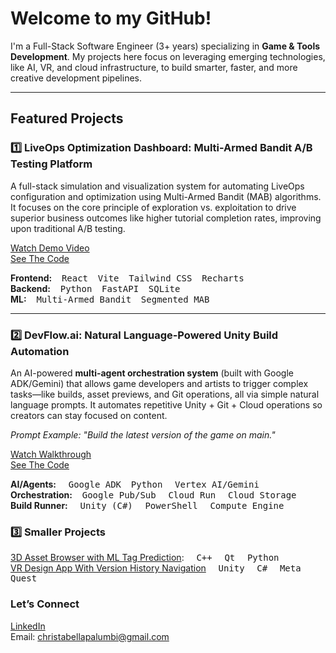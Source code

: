 
# Welcome to my GitHub! 

<p>
I'm a Full-Stack Software Engineer (3+ years) specializing in <strong>Game & Tools Development</strong>. My projects here focus on leveraging emerging technologies, like AI, VR, and cloud infrastructure, to build smarter, faster, and more creative development pipelines.
</p>

---

## Featured Projects

### 1️⃣ LiveOps Optimization Dashboard: Multi-Armed Bandit A/B Testing Platform

A full-stack simulation and visualization system for automating LiveOps configuration and optimization using Multi-Armed Bandit (MAB) algorithms. It focuses on the core principle of exploration vs. exploitation to drive superior business outcomes like higher tutorial completion rates, improving upon traditional A/B testing.

[Watch Demo Video](https://www.youtube.com/watch?v=vEyCZdIfBWY) <br>
[See The Code](https://github.com/cbpalumbi/liveops-dashboard)

**Frontend:** &nbsp;&nbsp;&nbsp;<kbd>React</kbd>&nbsp;&nbsp;&nbsp; <kbd>Vite</kbd>&nbsp;&nbsp;&nbsp; <kbd>Tailwind CSS</kbd>&nbsp;&nbsp;&nbsp; <kbd>Recharts</kbd><br>
**Backend:** &nbsp;&nbsp;&nbsp;<kbd>Python</kbd>&nbsp;&nbsp;&nbsp; <kbd>FastAPI</kbd>&nbsp;&nbsp;&nbsp; <kbd>SQLite</kbd><br>
**ML:** &nbsp;&nbsp;&nbsp;<kbd>Multi-Armed Bandit</kbd>&nbsp;&nbsp;&nbsp; <kbd>Segmented MAB</kbd> 

---

### 2️⃣ DevFlow.ai: Natural Language-Powered Unity Build Automation

An AI-powered **multi-agent orchestration system** (built with Google ADK/Gemini) that allows game developers and artists to trigger complex tasks—like builds, asset previews, and Git operations, all via simple natural language prompts. It automates repetitive Unity + Git + Cloud operations so creators can stay focused on content.

*Prompt Example: "Build the latest version of the game on main."*

[Watch Walkthrough](https://www.youtube.com/watch?v=frQN-aOUpBk) <br>
[See The Code](https://github.com/cbpalumbi/unity-build-agent)

**AI/Agents:** &nbsp;&nbsp;&nbsp; <kbd>Google ADK</kbd> &nbsp;&nbsp;&nbsp;<kbd>Python</kbd> &nbsp;&nbsp;&nbsp; <kbd>Vertex AI/Gemini</kbd><br>
**Orchestration:**  &nbsp;&nbsp;&nbsp;<kbd>Google Pub/Sub</kbd> &nbsp;&nbsp;&nbsp; <kbd>Cloud Run</kbd> &nbsp;&nbsp;&nbsp; <kbd>Cloud Storage</kbd><br>
**Build Runner:** &nbsp;&nbsp;&nbsp; <kbd>Unity (C#)</kbd> &nbsp;&nbsp;&nbsp; <kbd>PowerShell</kbd> &nbsp;&nbsp;&nbsp; <kbd>Compute Engine</kbd>

### 3️⃣ Smaller Projects
[3D Asset Browser with ML Tag Prediction](https://github.com/cbpalumbi/AiAssetBrowser): &nbsp;&nbsp;&nbsp; <kbd>C++</kbd> &nbsp;&nbsp;&nbsp; <kbd>Qt</kbd> &nbsp;&nbsp;&nbsp; <kbd>Python</kbd>  <br>
[VR Design App With Version History Navigation](https://github.com/cbpalumbi/vr-version-history-demo)  &nbsp;&nbsp;&nbsp; <kbd>Unity</kbd> &nbsp;&nbsp;&nbsp; <kbd>C#</kbd> &nbsp;&nbsp;&nbsp; <kbd>Meta Quest</kbd>

### Let’s Connect
[LinkedIn](https://www.linkedin.com/in/christabella-palumbi/) <br>
Email: christabellapalumbi@gmail.com
